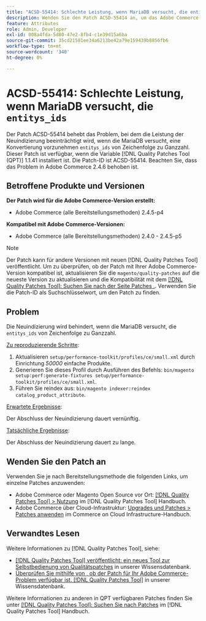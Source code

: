 ```yaml
---
title: "ACSD-55414: Schlechte Leistung, wenn MariaDB versucht, die entitys_ids zu übertragen."
description: Wenden Sie den Patch ACSD-55414 an, um das Adobe Commerce-Problem zu beheben, wenn die MariaDB versucht, "entitys_ids"aus Zeichenfolge in Ganzzahl zu konvertieren. Dadurch wird die Neuindizierung behindert.
feature: Attributes
role: Admin, Developer
exl-id: 008a4fda-5d80-47e2-8fb4-c1e39d15a6ba
source-git-commit: 35cd21581ee34a6213be42a79e159439b8856fb6
workflow-type: tm+mt
source-wordcount: '340'
ht-degree: 0%

---
```


# ACSD-55414: Schlechte Leistung, wenn MariaDB versucht, die `entitys_ids`

Der Patch ACSD-55414 behebt das Problem, bei dem die Leistung der Neuindizierung beeinträchtigt wird, wenn die MariaDB versucht, eine Konvertierung vorzunehmen `entitys_ids` von Zeichenfolge zu Ganzzahl. Dieser Patch ist verfügbar, wenn die Variable [!DNL Quality Patches Tool (QPT)] 1.1.41 installiert ist. Die Patch-ID ist ACSD-55414. Beachten Sie, dass das Problem in Adobe Commerce 2.4.6 behoben ist.

## Betroffene Produkte und Versionen

**Der Patch wird für die Adobe Commerce-Version erstellt:**

* Adobe Commerce (alle Bereitstellungsmethoden) 2.4.5-p4

**Kompatibel mit Adobe Commerce-Versionen:**

* Adobe Commerce (alle Bereitstellungsmethoden) 2.4.0 - 2.4.5-p5

>[!NOTE]
>
>Der Patch kann für andere Versionen mit neuen [!DNL Quality Patches Tool] veröffentlicht. Um zu überprüfen, ob der Patch mit Ihrer Adobe Commerce-Version kompatibel ist, aktualisieren Sie die `magento/quality-patches` auf die neueste Version zu aktualisieren und die Kompatibilität mit dem [[!DNL Quality Patches Tool]: Suchen Sie nach der Seite Patches .](https://experienceleague.adobe.com/tools/commerce-quality-patches/index.html). Verwenden Sie die Patch-ID als Suchschlüsselwort, um den Patch zu finden.

## Problem

Die Neuindizierung wird behindert, wenn die MariaDB versucht, die `entitys_ids` von Zeichenfolge zu Ganzzahl.

<u>Zu reproduzierende Schritte</u>:

1. Aktualisieren `setup/performance-toolkit/profiles/ce/small.xml` durch Einrichtung *50000* einfache Produkte.
1. Generieren Sie dieses Profil durch Ausführen des Befehls: `bin/magento setup:perf:generate-fixtures setup/performance-toolkit/profiles/ce/small.xml`.
1. Führen Sie reindex aus: `bin/magento indexer:reindex catalog_product_attribute`.

<u>Erwartete Ergebnisse</u>:

Der Abschluss der Neuindizierung dauert vernünftig.

<u>Tatsächliche Ergebnisse</u>:

Der Abschluss der Neuindizierung dauert zu lange.

## Wenden Sie den Patch an

Verwenden Sie je nach Bereitstellungsmethode die folgenden Links, um einzelne Patches anzuwenden:

* Adobe Commerce oder Magento Open Source vor Ort: [[!DNL Quality Patches Tool] > Nutzung](https://experienceleague.adobe.com/docs/commerce-operations/tools/quality-patches-tool/usage.html) im [!DNL Quality Patches Tool] Handbuch.
* Adobe Commerce über Cloud-Infrastruktur: [Upgrades und Patches > Patches anwenden](https://experienceleague.adobe.com/docs/commerce-cloud-service/user-guide/develop/upgrade/apply-patches.html) im Commerce on Cloud Infrastructure-Handbuch.

## Verwandtes Lesen

Weitere Informationen zu [!DNL Quality Patches Tool], siehe:

* [[!DNL Quality Patches Tool] veröffentlicht: ein neues Tool zur Selbstbedienung von Qualitätspatches](/help/announcements/adobe-commerce-announcements/magento-quality-patches-released-new-tool-to-self-serve-quality-patches.md) in unserer Wissensdatenbank.
* [Überprüfen Sie mithilfe von , ob der Patch für Ihr Adobe Commerce-Problem verfügbar ist. [!DNL Quality Patches Tool]](/help/support-tools/patches-available-in-qpt-tool/check-patch-for-magento-issue-with-magento-quality-patches.md) in unserer Wissensdatenbank.

Weitere Informationen zu anderen in QPT verfügbaren Patches finden Sie unter [[!DNL Quality Patches Tool]: Suchen Sie nach Patches](https://experienceleague.adobe.com/tools/commerce-quality-patches/index.html) im [!DNL Quality Patches Tool] Handbuch.
